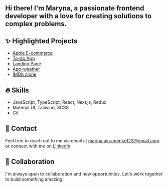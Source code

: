 ## Hi there! I'm Maryna, a passionate frontend developer with a love for creating solutions to complex problems.

## ✨ Highlighted Projects

- [Apple E-commerce](https://github.com/AvramenkoMarina/phone_catalog)
- [To-do App](https://github.com/AvramenkoMarina/todo_app)
- [Landing Page](https://github.com/AvramenkoMarina/landing_page)
- [App-weather](https://github.com/AvramenkoMarina/app-weather)
- [IMDb clone](https://github.com/AvramenkoMarina/imdb-next)

## 🔥 Skills
- JavaScript, TypeScript, React, Next.js, Redux  
- Material UI, Tailwind, SCSS  
- Git

## 💬 Contact
Feel free to reach out to me via email at marina.avramenko123@gmail.com or connect with me on [LinkedIn](https://www.linkedin.com/in/maryna-avramenko-a30296355/)

## 🤝 Collaboration
I'm always open to collaboration and new opportunities. Let's work together to build something amazing!
